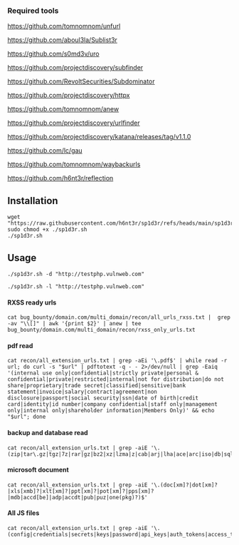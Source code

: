### Required tools
https://github.com/tomnomnom/unfurl

https://github.com/aboul3la/Sublist3r

https://github.com/s0md3v/uro

https://github.com/projectdiscovery/subfinder

https://github.com/RevoltSecurities/Subdominator

https://github.com/projectdiscovery/httpx

https://github.com/tomnomnom/anew

https://github.com/projectdiscovery/urlfinder

https://github.com/projectdiscovery/katana/releases/tag/v1.1.0

https://github.com/lc/gau

https://github.com/tomnomnom/waybackurls

https://github.com/h6nt3r/reflection

## Installation
```
wget "https://raw.githubusercontent.com/h6nt3r/sp1d3r/refs/heads/main/sp1d3r.sh"
sudo chmod +x ./sp1d3r.sh
./sp1d3r.sh
```
## Usage
```
./sp1d3r.sh -d "http://testphp.vulnweb.com"
```
```
./sp1d3r.sh -l "http://testphp.vulnweb.com"
```
#### RXSS ready urls
```
cat bug_bounty/domain.com/multi_domain/recon/all_urls_rxss.txt |  grep -av "\\[]" | awk '{print $2}' | anew | tee bug_bounty/domain.com/multi_domain/recon/rxss_only_urls.txt
```
#### pdf read
```
cat recon/all_extension_urls.txt | grep -aEi '\.pdf$' | while read -r url; do curl -s "$url" | pdftotext -q - - 2>/dev/null | grep -Eaiq '(internal use only|confidential|strictly private|personal & confidential|private|restricted|internal|not for distribution|do not share|proprietary|trade secret|classified|sensitive|bank statement|invoice|salary|contract|agreement|non disclosure|passport|social security|ssn|date of birth|credit card|identity|id number|company confidential|staff only|management only|internal only|shareholder information|Members Only)' && echo "$url"; done
```
#### backup and database read
```
cat recon/all_extension_urls.txt | grep -aiE '\.(zip|tar\.gz|tgz|7z|rar|gz|bz2|xz|lzma|z|cab|arj|lha|ace|arc|iso|db|sqlite|sqlite3|db3|sql|sqlitedb|sdb|sqlite2|frm|mdb|accdb|bak|backup|old|sav|save)$'
```
#### microsoft document
```
cat recon/all_extension_urls.txt | grep -aiE '\.(doc[xm]?|dot[xm]?|xls[xmb]?|xlt[xm]?|ppt[xm]?|pot[xm]?|pps[xm]?|mdb|accd[be]|adp|accdt|pub|puz|one(pkg)?)$'
```
#### All JS files
```
cat recon/all_extension_urls.txt | grep -aiE '\.(config|credentials|secrets|keys|password|api_keys|auth_tokens|access_tokens|sessions|authorization|encryption|certificates|ssl_keys|passphrases|policies|permissions|privileges|hashes|salts|nonces|signetures|digests|tokens|cookies|topsecr3tdotnotlook)\.js$'
```
